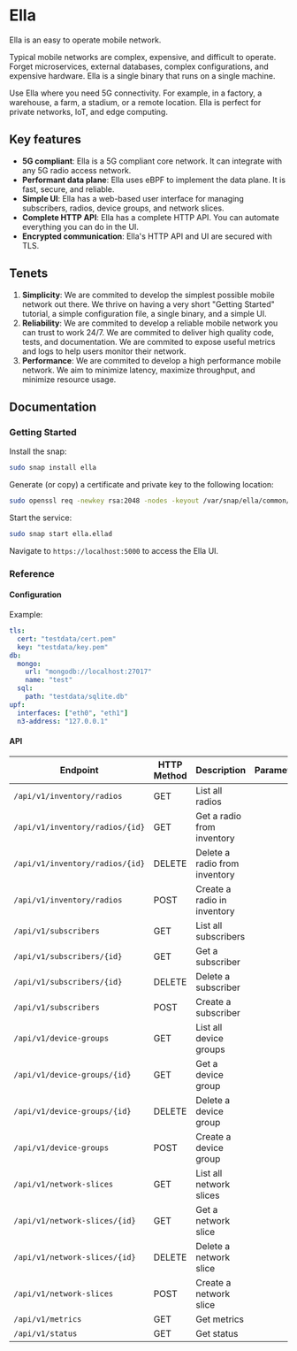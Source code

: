 # Ella

Ella is an easy to operate mobile network.

Typical mobile networks are complex, expensive, and difficult to operate. Forget microservices, external databases, complex configurations, and expensive hardware. Ella is a single binary that runs on a single machine.

Use Ella where you need 5G connectivity. For example, in a factory, a warehouse, a farm, a stadium, or a remote location. Ella is perfect for private networks, IoT, and edge computing.

## Key features

* **5G compliant**: Ella is a 5G compliant core network. It can integrate with any 5G radio access network.
* **Performant data plane**: Ella uses eBPF to implement the data plane. It is fast, secure, and reliable.
* **Simple UI**: Ella has a web-based user interface for managing subscribers, radios, device groups, and network slices.
* **Complete HTTP API**: Ella has a complete HTTP API. You can automate everything you can do in the UI.
* **Encrypted communication**: Ella's HTTP API and UI are secured with TLS.

## Tenets

1. **Simplicity**: We are commited to develop the simplest possible mobile network out there. We thrive on having a very short "Getting Started" tutorial, a simple configuration file, a single binary, and a simple UI.
2. **Reliability**: We are commited to develop a reliable mobile network you can trust to work 24/7. We are commited to deliver high quality code, tests, and documentation. We are commited to expose useful metrics and logs to help users monitor their network.
3. **Performance**: We are commited to develop a high performance mobile network. We aim to minimize latency, maximize throughput, and minimize resource usage. 

## Documentation

### Getting Started

Install the snap:

```bash
sudo snap install ella
```

Generate (or copy) a certificate and private key to the following location:
```bash
sudo openssl req -newkey rsa:2048 -nodes -keyout /var/snap/ella/common/key.pem -x509 -days 1 -out /var/snap/ella/common/cert.pem -subj "/CN=example.com"
```

Start the service:
```bash
sudo snap start ella.ellad
```

Navigate to `https://localhost:5000` to access the Ella UI.

### Reference

#### Configuration

Example:

```yaml
tls:
  cert: "testdata/cert.pem"
  key: "testdata/key.pem"
db:
  mongo:
    url: "mongodb://localhost:27017"
    name: "test"
  sql:
    path: "testdata/sqlite.db"
upf:
  interfaces: ["eth0", "eth1"]
  n3-address: "127.0.0.1"
```

#### API

| Endpoint                        | HTTP Method | Description                   | Parameters |
| ------------------------------- | ----------- | ----------------------------- | ---------- |
| `/api/v1/inventory/radios`      | GET         | List all radios               |            |
| `/api/v1/inventory/radios/{id}` | GET         | Get a radio from inventory    |            |
| `/api/v1/inventory/radios/{id}` | DELETE      | Delete a radio from inventory |            |
| `/api/v1/inventory/radios`      | POST        | Create a radio in inventory   |            |
| `/api/v1/subscribers`           | GET         | List all subscribers          |            |
| `/api/v1/subscribers/{id}`      | GET         | Get a subscriber              |            |
| `/api/v1/subscribers/{id}`      | DELETE      | Delete a subscriber           |            |
| `/api/v1/subscribers`           | POST        | Create a subscriber           |            |
| `/api/v1/device-groups`         | GET         | List all device groups        |            |
| `/api/v1/device-groups/{id}`    | GET         | Get a device group            |            |
| `/api/v1/device-groups/{id}`    | DELETE      | Delete a device group         |            |
| `/api/v1/device-groups`         | POST        | Create a device group         |            |
| `/api/v1/network-slices`        | GET         | List all network slices       |            |
| `/api/v1/network-slices/{id}`   | GET         | Get a network slice           |            |
| `/api/v1/network-slices/{id}`   | DELETE      | Delete a network slice        |            |
| `/api/v1/network-slices`        | POST        | Create a network slice        |            |
| `/api/v1/metrics`               | GET         | Get metrics                   |            |
| `/api/v1/status`                | GET         | Get status                    |            |
